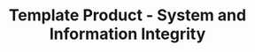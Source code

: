 ---
permalink: /product-documents/template-product/nist-800-53/si/
layout: control_response
title: Template Product - System and Information Integrity
category: Product Documents
lead: |
  Control responses for NIST 800-53 rev4.
subnav:
  data: components.template-product.policies.SI-Systems_and_Information_Integrity.component
  href: ['#%', control_key]
  text: control_key
product_info:
  name: Template Product
  opencontrol_component: template-product
  control_family: SI-Systems_and_Information_Integrity
---